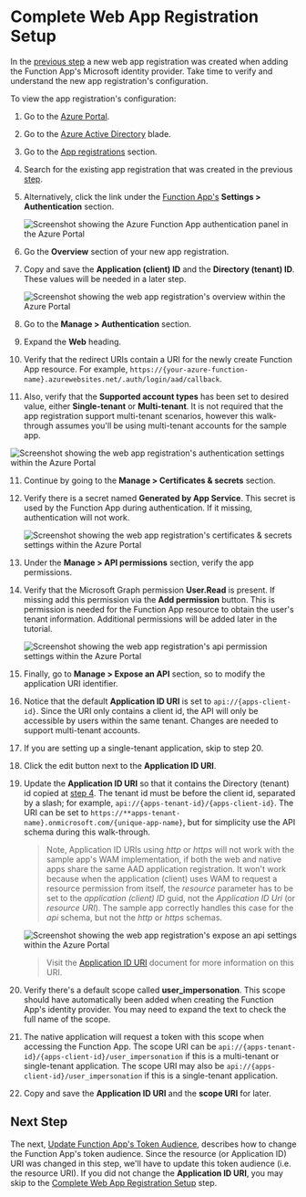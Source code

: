 # Complete Web App Registration Setup
In the [previous step](./azure-function-setup-5.md#adding-aad-authentication) a new web app registration was created when adding the Function App's Microsoft identity provider. Take time to verify and understand the new app registration's configuration.

To view the app registration's configuration:

1. Go to the [Azure Portal](https://portal.azure.com).
   
2. Go to the [Azure Active Directory](https://portal.azure.com/#blade/Microsoft_AAD_IAM/ActiveDirectoryMenuBlade) blade.
   
3. Go to the [App registrations](https://portal.azure.com/#view/Microsoft_AAD_IAM/ActiveDirectoryMenuBlade/~/RegisteredApps) section.

4. Search for the existing app registration that was created in the previous [step](azure-function-setup-5.md#adding-aad-authentication). 
   
5. Alternatively, click the link under the [Function App's](https://portal.azure.com/#view/HubsExtension/BrowseResource/resourceType/Microsoft.Web%2Fsites/kind/functionapp) **Settings > Authentication** section.
   
   ![Screenshot showing the Azure Function App authentication panel in the Azure Portal](./images/image-100-web-app-function-app.png)

6. Go the **Overview** section of your new app registration. 
   
7. Copy and save the **Application (client) ID** and the **Directory (tenant) ID**. These values will be needed in a later step.
   
   ![Screenshot showing the web app registration's overview within the Azure Portal](./images/image-102-web-app-function-app.png)

8. Go to the **Manage > Authentication** section.

9.  Expand the **Web** heading. 
   
10. Verify that the redirect URIs contain a URI for the newly create Function App resource. For example, `https://{your-azure-function-name}.azurewebsites.net/.auth/login/aad/callback`.

11. Also, verify that the **Supported account types** has been set to desired value, either **Single-tenant** or **Multi-tenant**.  It is not required that the app registration support multi-tenant scenarios, however this walk-through assumes you'll be using multi-tenant accounts for the sample app.
   
   ![Screenshot showing the web app registration's authentication settings within the Azure Portal](./images/image-06-web-app-mt.png)

11. Continue by going to the **Manage > Certificates & secrets** section.
    
12. Verify there is a secret named **Generated by App Service**. This secret is used by the Function App during authentication. If it missing, authentication will not work.
    
    ![Screenshot showing the web app registration's certificates & secrets settings within the Azure Portal](./images/image-07-web-app.png)

13. Under the **Manage > API permissions** section, verify the app permissions. 
    
14. Verify that the Microsoft Graph permission **User.Read** is present. If missing add this permission via the **Add permission** button. This is permission is needed for the Function App resource to obtain the user's tenant information. Additional permissions will be added later in the tutorial.
    
    ![Screenshot showing the web app registration's api permission settings within the Azure Portal](./images/image-08-web-app.png)

15. Finally, go to **Manage > Expose an API** section, so to modify the application URI identifier.    
    
16. Notice that the default **Application ID URI** is set to `api://{apps-client-id}`. Since the URI only contains a client id, the API will only be accessible by users within the same tenant. Changes are needed to support multi-tenant accounts.     
    
17. If you are setting up a single-tenant application, skip to step 20.
    
18. Click the edit button next to the **Application ID URI**.
    
19. Update the **Application ID URI** so that it contains the Directory (tenant) id copied at <a href="#item4">step 4</a>. The tenant id must be before the client id, separated by a slash; for example, `api://{apps-tenant-id}/{apps-client-id}`. The URI can be set to `https://**apps-tenant-name}.onmicrosoft.com/{unique-app-name}`, but for simplicity use the API schema during this walk-through. 

    > Note, Application ID URIs using *http* or *https* will not work with the sample app's WAM implementation, if both the web and native apps share the same AAD application registration. It won't work because when the application (client) uses WAM to request a resource permission from itself, the *resource* parameter has to be set to the *application (client) ID* guid, not the *Application ID Uri* (or *resource URI*). The sample app correctly handles this case for the *api* schema, but not the *http* or *https* schemas.
    
    ![Screenshot showing the web app registration's expose an api settings within the Azure Portal](./images/image-09-web-app.png)
    
    > Visit the [Application ID URI](https://docs.microsoft.com/azure/active-directory/develop/security-best-practices-for-app-registration#application-id-uri) document for more information on this URI.

20. Verify there's a default scope called **user_impersonation**. This scope should have automatically been added when creating the Function App's identity provider. You may need to expand the text to check the full name of the scope.
    
21. The native application will request a token with this scope when accessing the Function App. The scope URI can be `api://{apps-tenant-id}/{apps-client-id}/user_impersonation` if this is a multi-tenant or single-tenant application. The scope URI may also be `api://{apps-client-id}/user_impersonation` if this is a single-tenant application.
    
22. Copy and save the **Application ID URI** and the **scope URI** for later.

## Next Step
The next, [Update Function App's Token Audience](./azure-function-setup-7.md#update-function-apps-token-audience), describes how to change the Function App's token audience. Since the resource (or Application ID) URI was changed in this step, we'll have to update this token audience (i.e. the resource URI). If you did not change the **Application ID URI**, you may skip to the [Complete Web App Registration Setup](./azure-function-setup-8.md#more-function-app-configuration) step.